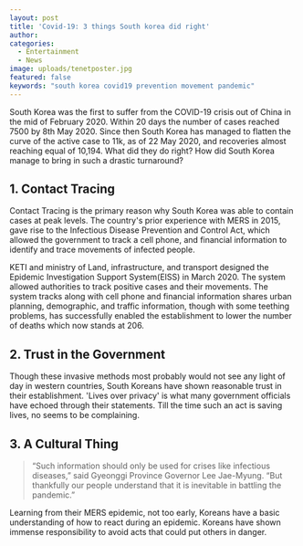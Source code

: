 ```yaml
---
layout: post
title: 'Covid-19: 3 things South korea did right'
author:
categories:
  - Entertainment
  - News
image: uploads/tenetposter.jpg
featured: false
keywords: "south korea covid19 prevention movement pandemic"
---
```

South Korea was the first to suffer from the COVID-19 crisis out of China in the mid of February 2020. Within 20 days the number of cases reached 7500 by 8th May 2020. Since then South Korea has managed to flatten the curve of the active case to 11k, as of 22 May 2020, and recoveries almost reaching equal of 10,194. What did they do right? How did South Korea manage to bring in such a drastic turnaround?

## 1. Contact Tracing

Contact Tracing is the primary reason why South Korea was able to contain cases at peak levels. The country's prior experience with MERS in 2015, gave rise to the Infectious Disease Prevention and Control Act, which allowed the government to track a cell phone, and financial information to identify and trace movements of infected people. 

KETI and ministry of Land, infrastructure, and transport designed the Epidemic Investigation Support System(EISS) in March 2020. The system allowed authorities to track positive cases and their movements. The system tracks along with cell phone and financial information shares urban planning, demographic, and traffic information, though with some teething problems, has successfully enabled the establishment to lower the number of deaths which now stands at 206.


## 2. Trust in the Government

Though these invasive methods most probably would not see any light of day in western countries, South Koreans have shown reasonable trust in their establishment. 'Lives over privacy' is what many government officials have echoed through their statements. Till the time such an act is saving lives, no seems to be complaining.

## 3. A Cultural Thing

> “Such information should only be used for crises like infectious diseases,” said Gyeonggi Province Governor Lee Jae-Myung. “But thankfully our people understand that it is inevitable in battling the pandemic.”

Learning from their MERS epidemic, not too early, Koreans have a basic understanding of how to react during an epidemic. Koreans have shown immense responsibility to avoid acts that could put others in danger.










